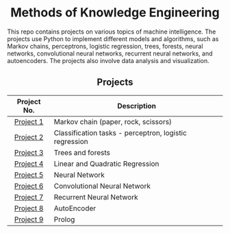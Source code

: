 <div align="center">
<h1>Methods of Knowledge Engineering</h1>
</div>

This repo contains projects on various topics of machine intelligence. The projects use Python to implement different models and algorithms, such as Markov chains, perceptrons, logistic regression, trees, forests, neural networks, convolutional neural networks, recurrent neural networks, and autoencoders. The projects also involve data analysis and visualization.


<div align="center">

<h2> Projects </h2>



| Project No. | Description |
| :---: | --- |
| [Project 1](https://github.com/mbednarek98/School-Projects/tree/master/MIW/MIW1) | Markov chain (paper, rock, scissors) |
| [Project 2](https://github.com/mbednarek98/School-Projects/tree/master/MIW/MIW2) | Classification tasks - perceptron, logistic regression |
| [Project 3](https://github.com/mbednarek98/School-Projects/tree/master/MIW/MIW3) | Trees and forests |
| [Project 4](https://github.com/mbednarek98/School-Projects/tree/master/MIW/MIW4) | Linear and Quadratic Regression |
| [Project 5](https://github.com/mbednarek98/School-Projects/tree/master/MIW/MIW5) | Neural Network |
| [Project 6](https://github.com/mbednarek98/School-Projects/tree/master/MIW/MIW6) | Convolutional Neural Network |
| [Project 7](https://github.com/mbednarek98/School-Projects/tree/master/MIW/MIW7) | Recurrent Neural Network |
| [Project 8](https://github.com/mbednarek98/School-Projects/tree/master/MIW/MIW8) | AutoEncoder |
| [Project 9](https://github.com/mbednarek98/School-Projects/tree/master/MIW/MIW9) | Prolog   |


</div>



